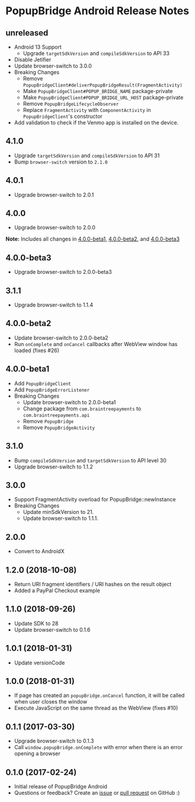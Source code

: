 # PopupBridge Android Release Notes

## unreleased

* Android 13 Support
  * Upgrade `targetSdkVersion` and `compileSdkVersion` to API 33
* Disable Jetifier
* Update browser-switch to 3.0.0
* Breaking Changes
  * Remove `PopupBridgeClient#deliverPopupBridgeResult(FragmentActivity)`
  * Make `PopupBridgeClient#POPUP_BRIDGE_NAME` package-private
  * Make `PopupBridgeClient#POPUP_BRIDGE_URL_HOST` package-private
  * Remove `PopupBridgeLifecycleObserver`
  * Replace `FragmentActivity` with `ComponentActivity` in `PopupBridgeClient`'s constructor
* Add validation to check if the Venmo app is installed on the device.

## 4.1.0

* Upgrade `targetSdkVersion` and `compileSdkVersion` to API 31
* Bump `browser-switch` version to `2.1.0`

## 4.0.1

* Upgrade browser-switch to 2.0.1

## 4.0.0

* Upgrade browser-switch to 2.0.0

**Note:** Includes all changes in [4.0.0-beta1](#400-beta1), [4.0.0-beta2](#400-beta2), and [4.0.0-beta3](#400-beta3)

## 4.0.0-beta3

* Upgrade browser-switch to 2.0.0-beta3

## 3.1.1

* Upgrade browser-switch to 1.1.4

## 4.0.0-beta2

* Update browser-switch to 2.0.0-beta2
* Run `onComplete` and `onCancel` callbacks after WebView window has loaded (fixes #26)

## 4.0.0-beta1

* Add `PopupBridgeClient`
* Add `PopupBridgeErrorListener`
* Breaking Changes
  * Update browser-switch to 2.0.0-beta1
  * Change package from `com.braintreepayments` to `com.braintreepayments.api`
  * Remove `PopupBridge`
  * Remove `PopupBridgeActivity`

## 3.1.0

* Bump `compileSdkVersion` and `targetSdkVersion` to API level 30
* Upgrade browser-switch to 1.1.2

## 3.0.0

* Support FragmentActivity overload for PopupBridge::newInstance
* Breaking Changes
  * Update minSdkVersion to 21.
  * Update browser-switch to 1.1.1.

## 2.0.0

* Convert to AndroidX

## 1.2.0 (2018-10-08)

* Return URI fragment identifiers / URI hashes on the result object
* Added a PayPal Checkout example

## 1.1.0 (2018-09-26)

* Update SDK to 28
* Update browser-switch to 0.1.6

## 1.0.1 (2018-01-31)

* Update versionCode

## 1.0.0 (2018-01-31)

* If page has created an `popupBridge.onCancel` function, it will be called when user closes the window
* Execute JavaScript on the same thread as the WebView (fixes #10)

## 0.1.1 (2017-03-30)

* Upgrade browser-switch to 0.1.3
* Call `window.popupBridge.onComplete` with error when there is an error opening a browser

## 0.1.0 (2017-02-24)

* Initial release of PopupBridge Android
* Questions or feedback? Create an [issue](https://github.com/braintree/popup-bridge-android/issues) or [pull request](https://github.com/braintree/popup-bridge-android/pulls) on GitHub :)

